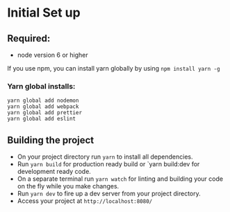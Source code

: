 # Initial Set up

## Required:

-   node version 6 or higher

If you use npm, you can install yarn globally by using `npm install yarn -g`

### Yarn global installs:

```yarn global add jest
yarn global add nodemon
yarn global add webpack
yarn global add prettier
yarn global add eslint
```

## Building the project

-   On your project directory run `yarn` to install all dependencies.
-   Run `yarn build` for production ready build or `yarn build:dev for development ready code.
-   On a separate terminal run `yarn watch` for linting and building your code on the fly while you make changes.
-   Run `yarn dev` to fire up a dev server from your project directory.
-   Access your project at `http://localhost:8080/`
